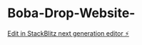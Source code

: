 # Boba-Drop-Website-

[Edit in StackBlitz next generation editor ⚡️](https://stackblitz.com/~/github.com/melinotjeli/Boba-Drop-Website-)